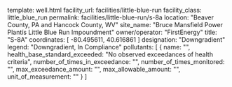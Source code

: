template: well.html
facility_url: facilities/little-blue-run
facility_class: little_blue_run
permalink: facilities/little-blue-run/s-8a
location: "Beaver County, PA and Hancock County, WV"
site_name: "Bruce Mansfield Power Plantís Little Blue Run Impoundment"
owner/operator: "FirstEnergy"
title: "S-8A"
coordinates: [
  -80.495611,
  40.616861
]
designation: "Downgradient"
legend: "Downgradient, In Compliance"
pollutants: [
  {
  name: "",
  health_base_standard_exceeded: "No observed exceedances of health criteria",
  number_of_times_in_exceedance: "",
  number_of_times_monitored: "",
  max_exceedance_amount: "",
  max_allowable_amount: "",
  unit_of_measurement: ""
  }
]
